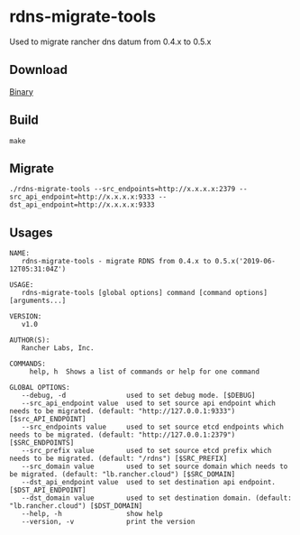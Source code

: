 # rdns-migrate-tools

Used to migrate rancher dns datum from 0.4.x to 0.5.x

## Download

[Binary](https://github.com/Jason-ZW/rdns-migrate-tools/releases/download/v1.0/rdns-migrate-tools)

## Build

`make`

## Migrate
```
./rdns-migrate-tools --src_endpoints=http://x.x.x.x:2379 --src_api_endpoint=http://x.x.x.x:9333 --dst_api_endpoint=http://x.x.x.x:9333
```

## Usages
```
NAME:
   rdns-migrate-tools - migrate RDNS from 0.4.x to 0.5.x('2019-06-12T05:31:04Z')

USAGE:
   rdns-migrate-tools [global options] command [command options] [arguments...]

VERSION:
   v1.0

AUTHOR(S):
   Rancher Labs, Inc.

COMMANDS:
     help, h  Shows a list of commands or help for one command

GLOBAL OPTIONS:
   --debug, -d               used to set debug mode. [$DEBUG]
   --src_api_endpoint value  used to set source api endpoint which needs to be migrated. (default: "http://127.0.0.1:9333") [$src_API_ENDPOINT]
   --src_endpoints value     used to set source etcd endpoints which needs to be migrated. (default: "http://127.0.0.1:2379") [$SRC_ENDPOINTS]
   --src_prefix value        used to set source etcd prefix which needs to be migrated. (default: "/rdns") [$SRC_PREFIX]
   --src_domain value        used to set source domain which needs to be migrated. (default: "lb.rancher.cloud") [$SRC_DOMAIN]
   --dst_api_endpoint value  used to set destination api endpoint. [$DST_API_ENDPOINT]
   --dst_domain value        used to set destination domain. (default: "lb.rancher.cloud") [$DST_DOMAIN]
   --help, -h                show help
   --version, -v             print the version
```